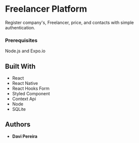 # Freelancer Platform

Register company's, Freelancer, price, and contacts with simple authentication.

### Prerequisites

Node.js and Expo.io

## Built With

* React
* React Native
* React Hooks Form
* Styled Component
* Context Api
* Node
* SQLite

## Authors

* **Davi Pereira**
